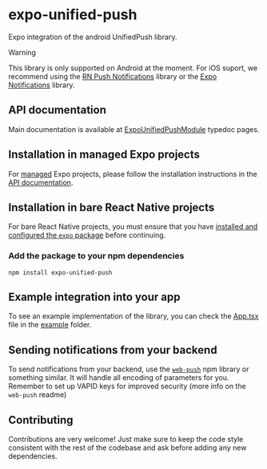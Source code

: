 # expo-unified-push

Expo integration of the android UnifiedPush library.

> [!WARNING]  
> This library is only supported on Android at the moment. For iOS suport, we recommend using the [RN Push Notifications](https://github.com/react-native-push-notification/ios) library or the [Expo Notifications](https://docs.expo.dev/versions/latest/sdk/notifications/) library.

## API documentation

Main documentation is available at [ExpoUnifiedPushModule](https://juandjara.github.io/expo-unified-push/classes/ExpoUnifiedPushModule.html) typedoc pages.

## Installation in managed Expo projects

For [managed](https://docs.expo.dev/archive/managed-vs-bare/) Expo projects, please follow the installation instructions in the [API documentation](#api-documentation).

## Installation in bare React Native projects

For bare React Native projects, you must ensure that you have [installed and configured the `expo` package](https://docs.expo.dev/bare/installing-expo-modules/) before continuing.

### Add the package to your npm dependencies

```
npm install expo-unified-push
```

## Example integration into your app

To see an example implementation of the library, you can check the [App.tsx](./example/App.tsx) file in the [example](./example) folder.

## Sending notifications from your backend 

To send notifications from your backend, use the [`web-push`](https://www.npmjs.com/package/web-push) npm library or something similar. It will handle all encoding of parameters for you. Remember to set up VAPID keys for improved security (more info on the `web-push` readme)

## Contributing

Contributions are very welcome! Just make sure to keep the code style consistent with the rest of the codebase and ask before adding any new dependencies.
